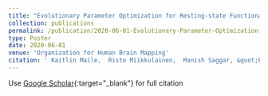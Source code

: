 ```yaml
---
title: "Evolutionary Parameter Optimization for Resting-state Functional Connectivity Model"
collection: publications
permalink: /publication/2020-06-01-Evolutionary-Parameter-Optimization-for-Resting-state-Functional-Connectivity-Model
type: Poster
date: 2020-06-01
venue: 'Organization for Human Brain Mapping'
citation: ' Kaitlin Maile,  Risto Miikkulainen,  Manish Saggar, &quot;Evolutionary Parameter Optimization for Resting-state Functional Connectivity Model.&quot; Organization for Human Brain Mapping, 2020.'
---
```

Use [Google Scholar](https://scholar.google.com/scholar?q=Evolutionary+Parameter+Optimization+for+Resting+state+Functional+Connectivity+Model){:target="_blank"} for full citation